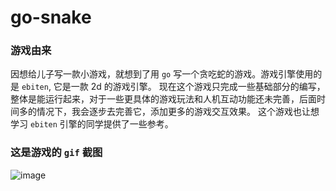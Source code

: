 # go-snake

### 游戏由来
因想给儿子写一款小游戏，就想到了用 `go` 写一个贪吃蛇的游戏。游戏引擎使用的是 `ebiten`, 它是一款 2d 的游戏引擎。
现在这个游戏只完成一些基础部分的编写，整体是能运行起来，对于一些更具体的游戏玩法和人机互动功能还未完善，后面时间多的情况下，我会逐步去完善它，添加更多的游戏交互效果。
这个游戏也让想学习 `ebiten` 引擎的同学提供了一些参考。

### 这是游戏的 `gif` 截图
![image](https://github.com/AaronChengHao/go-snake/blob/master/assets/example.gif)